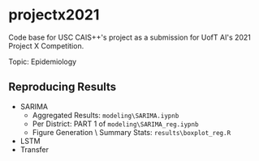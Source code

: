 # projectx2021
Code base for USC CAIS++'s project as a submission for UofT AI's 2021 Project X Competition.

Topic: Epidemiology

## Reproducing Results ##
* SARIMA
    * Aggregated Results: `modeling\SARIMA.iypnb`
    * Per District: PART 1 of `modeling\SARIMA_reg.iypnb`
    * Figure Generation \ Summary Stats: `results\boxplot_reg.R`
* LSTM
* Transfer